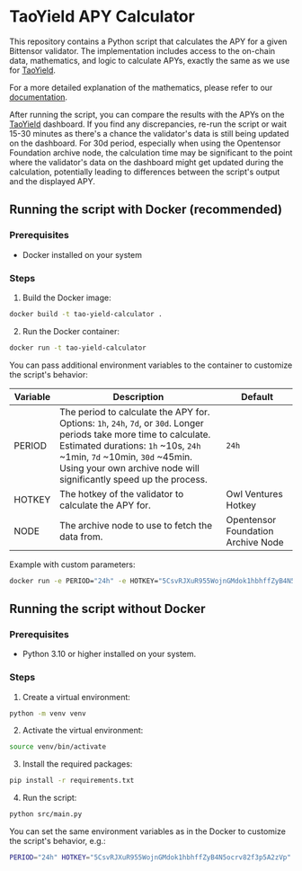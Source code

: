 # TaoYield APY Calculator

This repository contains a Python script that calculates the APY for a given Bittensor validator. The implementation includes access to the on-chain data, mathematics, and logic to calculate APYs, exactly the same as we use for [TaoYield](https://taoyield.com).

For a more detailed explanation of the mathematics, please refer to our [documentation](https://taoyield.com/docs).

After running the script, you can compare the results with the APYs on the [TaoYield](https://taoyield.com) dashboard. If you find any discrepancies, re-run the script or wait 15-30 minutes as there's a chance the validator's data is still being updated on the dashboard. For 30d period, especially when using the Opentensor Foundation archive node, the calculation time may be significant to the point where the validator's data on the dashboard might get updated during the calculation, potentially leading to differences between the script's output and the displayed APY.

## Running the script with Docker (recommended)

### Prerequisites

- Docker installed on your system

### Steps

1. Build the Docker image:
```bash
docker build -t tao-yield-calculator .
```

2. Run the Docker container:
```bash
docker run -t tao-yield-calculator
```

You can pass additional environment variables to the container to customize the script's behavior:

| Variable | Description | Default |
|----------|-------------|---------|
| PERIOD   | The period to calculate the APY for. Options: `1h`, `24h`, `7d`, or `30d`. Longer periods take more time to calculate. Estimated durations: `1h` ~10s, `24h` ~1min, `7d` ~10min, `30d` ~45min. Using your own archive node will significantly speed up the process. | `24h` |
| HOTKEY   | The hotkey of the validator to calculate the APY for. | Owl Ventures Hotkey |
| NODE     | The archive node to use to fetch the data from. | Opentensor Foundation Archive Node |

Example with custom parameters:
```bash
docker run -e PERIOD="24h" -e HOTKEY="5CsvRJXuR955WojnGMdok1hbhffZyB4N5ocrv82f3p5A2zVp" -e NODE="wss://archive.chain.opentensor.ai:443" -t tao-yield-calculator
```

## Running the script without Docker

### Prerequisites

- Python 3.10 or higher installed on your system.

### Steps

1. Create a virtual environment:
```bash
python -m venv venv
```

2. Activate the virtual environment:
```bash
source venv/bin/activate
```

3. Install the required packages:
```bash
pip install -r requirements.txt
```

4. Run the script:
```bash
python src/main.py
```

You can set the same environment variables as in the Docker to customize the script's behavior, e.g.:
```bash
PERIOD="24h" HOTKEY="5CsvRJXuR955WojnGMdok1hbhffZyB4N5ocrv82f3p5A2zVp" NODE="wss://archive.chain.opentensor.ai:443" python src/main.py
```
